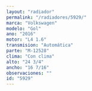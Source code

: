 ```yaml
---
layout: "radiador"
permalink: "/radiadores/5929/"
marca: "Volkswagen"
modelo: "Gol"
ano: "2016"
motor: "L4 1.6"
transmision: "Automática"
parte: "M-12528"
clima: "Con clima"
alto: "24 3/4"
ancho: "16 7/16"
observaciones: ""
id: "5929"
---
```


